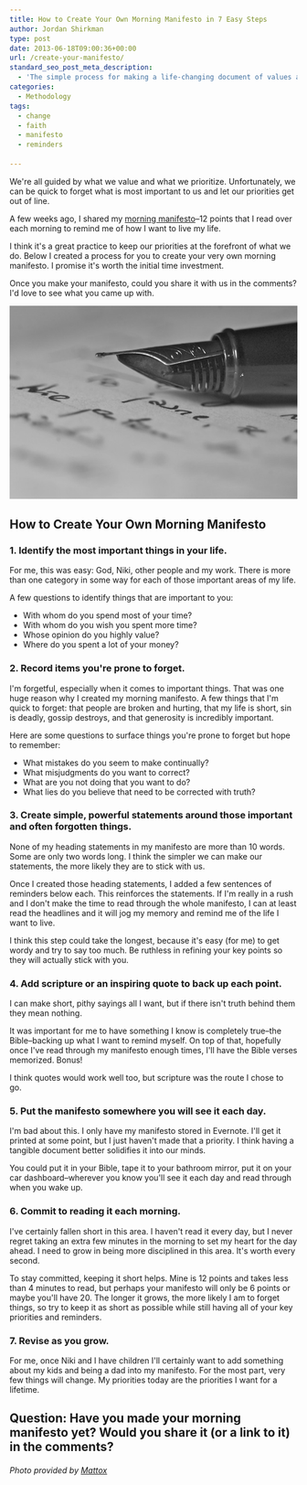 ```yaml
---
title: How to Create Your Own Morning Manifesto in 7 Easy Steps
author: Jordan Shirkman
type: post
date: 2013-06-18T09:00:36+00:00
url: /create-your-manifesto/
standard_seo_post_meta_description:
  - 'The simple process for making a life-changing document of values and priorities. '
categories:
  - Methodology
tags:
  - change
  - faith
  - manifesto
  - reminders

---
```

We're all guided by what we value and what we prioritize. Unfortunately, we can be quick to forget what is most important to us and let our priorities get out of line.

A few weeks ago, I shared my [morning manifesto](https://jshirk.com/blog/morning-manifesto/)&#8211;12 points that I read over each morning to remind me of how I want to live my life.

I think it's a great practice to keep our priorities at the forefront of what we do. Below I created a process for you to create your very own morning manifesto. I promise it's worth the initial time investment.

Once you make your manifesto, could you share it with us in the comments? I'd love to see what you came up with.

[![Image](/static/images/pen-on-paper.jpeg)](http://https://jshirk.com/blog/create-your-manifesto)

## <!--more-->How to Create Your Own Morning Manifesto

### 1. Identify the most important things in your life.

For me, this was easy: God, Niki, other people and my work. There is more than one category in some way for each of those important areas of my life.

A few questions to identify things that are important to you:

  * With whom do you spend most of your time?
  * With whom do you wish you spent more time?
  * Whose opinion do you highly value?
  * Where do you spent a lot of your money?

### 2. Record items you're prone to forget.

I'm forgetful, especially when it comes to important things. That was one huge reason why I created my morning manifesto. A few things that I'm quick to forget: that people are broken and hurting, that my life is short, sin is deadly, gossip destroys, and that generosity is incredibly important.

Here are some questions to surface things you're prone to forget but hope to remember:

  * What mistakes do you seem to make continually?
  * What misjudgments do you want to correct?
  * What are you not doing that you want to do?
  * What lies do you believe that need to be corrected with truth?

### 3. Create simple, powerful statements around those important and often forgotten things.

None of my heading statements in my manifesto are more than 10 words. Some are only two words long. I think the simpler we can make our statements, the more likely they are to stick with us.

Once I created those heading statements, I added a few sentences of reminders below each. This reinforces the statements. If I'm really in a rush and I don't make the time to read through the whole manifesto, I can at least read the headlines and it will jog my memory and remind me of the life I want to live.

I think this step could take the longest, because it's easy (for me) to get wordy and try to say too much. Be ruthless in refining your key points so they will actually stick with you.

### 4. Add scripture or an inspiring quote to back up each point.

I can make short, pithy sayings all I want, but if there isn't truth behind them they mean nothing.

It was important for me to have something I know is completely true&#8211;the Bible&#8211;backing up what I want to remind myself. On top of that, hopefully once I've read through my manifesto enough times, I'll have the Bible verses memorized. Bonus!

I think quotes would work well too, but scripture was the route I chose to go.

### 5. Put the manifesto somewhere you will see it each day.

I'm bad about this. I only have my manifesto stored in Evernote. I'll get it printed at some point, but I just haven't made that a priority. I think having a tangible document better solidifies it into our minds.

You could put it in your Bible, tape it to your bathroom mirror, put it on your car dashboard&#8211;wherever you know you'll see it each day and read through when you wake up.

### 6. Commit to reading it each morning.

I've certainly fallen short in this area. I haven't read it every day, but I never regret taking an extra few minutes in the morning to set my heart for the day ahead. I need to grow in being more disciplined in this area. It's worth every second.

To stay committed, keeping it short helps. Mine is 12 points and takes less than 4 minutes to read, but perhaps your manifesto will only be 6 points or maybe you'll have 20. The longer it grows, the more likely I am to forget things, so try to keep it as short as possible while still having all of your key priorities and reminders.

### 7. Revise as you grow.

For me, once Niki and I have children I'll certainly want to add something about my kids and being a dad into my manifesto. For the most part, very few things will change. My priorities today are the priorities I want for a lifetime.

## Question: Have you made your morning manifesto yet? Would you share it (or a link to it) in the comments?

###### Photo provided by [Mattox](http://www.sxc.hu/profile/Mattox)
